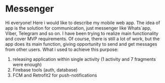 # Messenger

Hi everyone!
Here i would like to describe my mobile web app. 
The idea of app is the solution for communication, just messenger like Whats`app, Viber, Telegram and so on. 
I have been trying to realize main functionality and cover MVP requirements.
Of course, there is still a lot of work, but the app does its main function, 
giving opportunity to send and get messages from other users. What i used to achieve this purpose:
1. releasing application within single activity (1 activity and 7 fragments were enough)
2. Firebase tools (auth, database)
3. FCM and Retrofit2 for push-notifications
